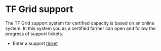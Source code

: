 # TF Grid support

The TF Grid support system for certified capacity is based on an online system.  In this system you as a certified farmer can open and follow the progress of support tickets.

- Enter a support [ticket](https://support.grid.tf/)

